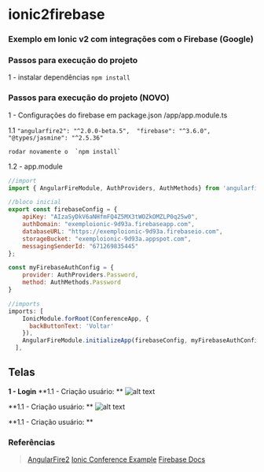 ﻿# ionic2firebase
### Exemplo em Ionic v2 com integrações com o Firebase (Google)

### Passos para execução do projeto
1 - instalar dependências
     `npm install`
     
### Passos para execução do projeto (NOVO)
1 -  Configurações do firebase em package.json /app/app.module.ts

1.1 `"angularfire2": "^2.0.0-beta.5", 
       "firebase": "^3.6.0",
       "@types/jasmine": "^2.5.36"`

    rodar novamente o  `npm install`

1.2 - app.module
```javascript
//import
import { AngularFireModule, AuthProviders, AuthMethods} from 'angularfire2';

//bloco inicial
export const firebaseConfig = {
    apiKey: "AIzaSyDkV6aNHfmFQ4Z5MX3tWOZkOMZLP0q25w0",
    authDomain: "exemploionic-9d93a.firebaseapp.com",
    databaseURL: "https://exemploionic-9d93a.firebaseio.com",
    storageBucket: "exemploionic-9d93a.appspot.com",
    messagingSenderId: "671269835445"
};

const myFirebaseAuthConfig = {
    provider: AuthProviders.Password,
    method: AuthMethods.Password
}

//imports
imports: [
    IonicModule.forRoot(ConferenceApp, {
      backButtonText: 'Voltar'
    }),
    AngularFireModule.initializeApp(firebaseConfig, myFirebaseAuthConfig)
  ],
````

## Telas
**1 - Login**
**1.1 - Criação usuário: **
![alt text](https://github.com/andersonsv/ionic2firebase/blob/master/screenshots/1-criacao%20usuario.png?raw=true)

**1.1 - Criação usuário: **
![alt text](https://github.com/andersonsv/ionic2firebase/blob/master/screenshots/2-criacao%20usuario.png?raw=true)


**1.1 - Criação usuário: **

### Referências

>[AngularFire2](https://github.com/angular/angularfire2)
>[Ionic Conference Example](https://github.com/driftyco/ionic-conference-app)
>[Firebase Docs](https://firebase.google.com/docs/)
